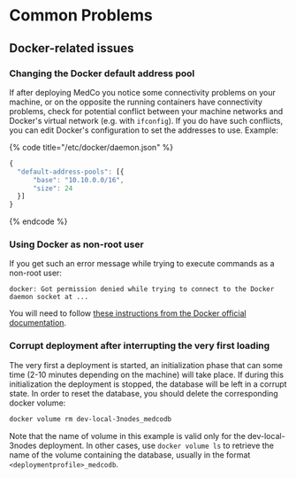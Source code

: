 # Common Problems

## Docker-related issues

### Changing the Docker default address pool

If after deploying MedCo you notice some connectivity problems on your machine, or on the opposite the running containers have connectivity problems, check for potential conflict between your machine networks and Docker's virtual network \(e.g. with `ifconfig`\). If you do have such conflicts, you can edit Docker's configuration to set the addresses to use. Example:

{% code title="/etc/docker/daemon.json" %}
```javascript
{
  "default-address-pools": [{
      "base": "10.10.0.0/16",
      "size": 24
  }]
}
```
{% endcode %}

### Using Docker as non-root user

If you get such an error message while trying to execute commands as a non-root user:

```text
docker: Got permission denied while trying to connect to the Docker daemon socket at ...
```

You will need to follow [these instructions from the Docker official documentation](https://docs.docker.com/install/linux/linux-postinstall/#manage-docker-as-a-non-root-user).

### Corrupt deployment after interrupting the very first loading

The very first a deployment is started, an initialization phase that can some time \(2-10 minutes depending on the machine\) will take place. If during this initialization the deployment is stopped, the database will be left in a corrupt state. In order to reset the database, you should delete the corresponding docker volume:

```bash
docker volume rm dev-local-3nodes_medcodb
```

Note that the name of volume in this example is valid only for the dev-local-3nodes deployment. In other cases, use `docker volume ls` to retrieve the name of the volume containing the database, usually in the format `<deploymentprofile>_medcodb`.

